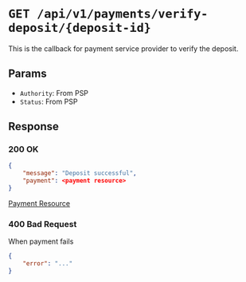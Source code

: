# `GET /api/v1/payments/verify-deposit/{deposit-id}`
This is the callback for payment service provider to verify the deposit.


## Params

- `Authority`: From PSP
- `Status`: From PSP

## Response

### 200 OK
```json
{
    "message": "Deposit successful",
    "payment": <payment resource>
}
```

[Payment Resource](payment_resource.md)

### 400 Bad Request
When payment fails

```json
{
    "error": "..."
}
```
